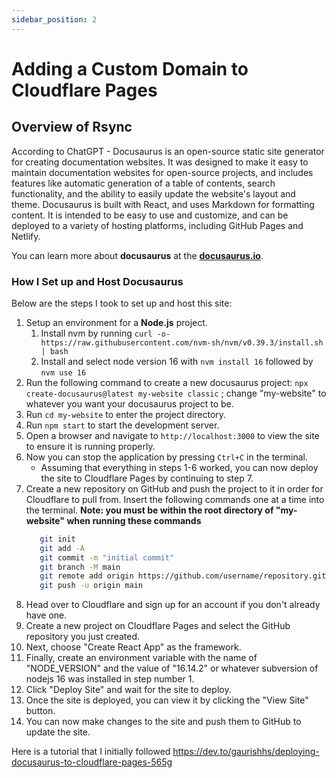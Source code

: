 ```yaml
---
sidebar_position: 2
---
```


# Adding a Custom Domain to Cloudflare Pages

## Overview of Rsync

According to ChatGPT - Docusaurus is an open-source static site generator for creating documentation websites. It was designed to make it easy to maintain documentation websites for open-source projects, and includes features like automatic generation of a table of contents, search functionality, and the ability to easily update the website's layout and theme. Docusaurus is built with React, and uses Markdown for formatting content. It is intended to be easy to use and customize, and can be deployed to a variety of hosting platforms, including GitHub Pages and Netlify.

You can learn more about **docusaurus** at the **[docusaurus.io](https://docusaurus.io/)**.

### How I Set up and Host Docusaurus

Below are the steps I took to set up and host this site:

1. Setup an environment for a **Node.js** project.
    1. Install nvm by running ``curl -o- https://raw.githubusercontent.com/nvm-sh/nvm/v0.39.3/install.sh | bash``
    2. Install and select node version 16 with ``nvm install 16`` followed by ``nvm use 16``
2. Run the following command to create a new docusaurus project: ``npx create-docusaurus@latest my-website classic`` ; change "my-website" to whatever you want your docusaurus project to be.
3. Run ``cd my-website`` to enter the project directory.
4. Run ``npm start`` to start the development server.
5. Open a browser and navigate to ``http://localhost:3000`` to view the site to ensure it is running properly.
6. Now you can stop the application by pressing ``Ctrl+C`` in the terminal.
    - Assuming that everything in steps 1-6 worked, you can now deploy the site to Cloudflare Pages by continuing to step 7.
7. Create a new repository on GitHub and push the project to it in order for Cloudflare to pull from. Insert the following commands one at a time into the terminal. **Note: you must be within the root directory of "my-website" when running these commands**
   ```bash
      git init
      git add -A
      git commit -m "initial commit"
      git branch -M main
      git remote add origin https://github.com/username/repository.git
      git push -u origin main
      ```
8. Head over to Cloudflare and sign up for an account if you don't already have one.
9. Create a new project on Cloudflare Pages and select the GitHub repository you just created.
10. Next, choose "Create React App" as the framework.
11. Finally, create an environment variable with the name of "NODE_VERSION" and the value of "16.14.2" or whatever subversion of nodejs 16 was installed in step number 1.
12. Click "Deploy Site" and wait for the site to deploy.
13. Once the site is deployed, you can view it by clicking the "View Site" button.
14. You can now make changes to the site and push them to GitHub to update the site.

Here is a tutorial that I initially followed https://dev.to/gaurishhs/deploying-docusaurus-to-cloudflare-pages-565g

